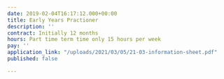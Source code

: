 ```yaml
---
date: 2019-02-04T16:17:12.000+00:00
title: Early Years Practioner
description: ''
contract: Initially 12 months
hours: Part time term time only 15 hours per week
pay: ''
application_link: "/uploads/2021/03/05/21-03-information-sheet.pdf"
published: false

---
```

